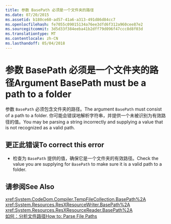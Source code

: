 ```yaml
---
title: 参数 BasePath 必须是一个文件夹的路径
ms.date: 07/20/2015
ms.assetid: b180ce60-ad57-41a6-a313-491d86d84cc7
ms.openlocfilehash: fe7055c09015134a76ee3dfd6f312a960cee87e2
ms.sourcegitcommit: 3d5d33f384eeba41b2dff79d096f47ccc8d8f03d
ms.translationtype: MT
ms.contentlocale: zh-CN
ms.lasthandoff: 05/04/2018
---
```

# <a name="argument-basepath-must-be-a-path-to-a-folder"></a><span data-ttu-id="5be13-102">参数 BasePath 必须是一个文件夹的路径</span><span class="sxs-lookup"><span data-stu-id="5be13-102">Argument BasePath must be a path to a folder</span></span>
<span data-ttu-id="5be13-103">参数 `BasePath` 必须包含文件夹的路径。</span><span class="sxs-lookup"><span data-stu-id="5be13-103">The argument `BasePath` must consist of a path to a folder.</span></span> <span data-ttu-id="5be13-104">你可能会错误地解析字符串，并提供一个未被识别为有效路径的值。</span><span class="sxs-lookup"><span data-stu-id="5be13-104">You may be parsing a string incorrectly and supplying a value that is not recognized as a valid path.</span></span>  
  
## <a name="to-correct-this-error"></a><span data-ttu-id="5be13-105">更正此错误</span><span class="sxs-lookup"><span data-stu-id="5be13-105">To correct this error</span></span>  
  
-   <span data-ttu-id="5be13-106">检查为 `BasePath` 提供的值，确保它是一个文件夹的有效路径。</span><span class="sxs-lookup"><span data-stu-id="5be13-106">Check the value you are supplying for `BasePath` to make sure it is a valid path to a folder.</span></span>  
  
## <a name="see-also"></a><span data-ttu-id="5be13-107">请参阅</span><span class="sxs-lookup"><span data-stu-id="5be13-107">See Also</span></span>  
 <xref:System.CodeDom.Compiler.TempFileCollection.BasePath%2A>  
 <xref:System.Resources.ResXResourceWriter.BasePath%2A>  
 <xref:System.Resources.ResXResourceReader.BasePath%2A>  
 [<span data-ttu-id="5be13-108">如何：分析文件路径</span><span class="sxs-lookup"><span data-stu-id="5be13-108">How to: Parse File Paths</span></span>](../../visual-basic/developing-apps/programming/drives-directories-files/how-to-parse-file-paths.md)
